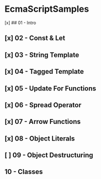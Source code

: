 # EcmaScriptSamples
[x] ##  01 - Intro 
## [x] 02 - Const & Let
## [x] 03 - String Template 
## [x] 04 - Tagged Template
## [x] 05 - Update For Functions
## [x] 06 - Spread Operator
## [x] 07 - Arrow Functions
## [x] 08 - Object Literals
## [ ] 09 - Object Destructuring
## 10 - Classes
 
